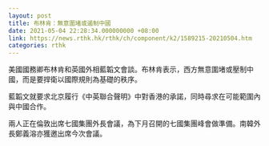 ```yaml
---
layout: post
title: 布林肯：無意圍堵或遏制中國
date: 2021-05-04 22:28:34.000000000 +08:00
link: https://news.rthk.hk/rthk/ch/component/k2/1589215-20210504.htm
categories: rthk
---
```


美國國務卿布林肯和英國外相藍韜文會談。布林肯表示，西方無意圍堵或壓制中國，而是要捍衛以國際規則為基礎的秩序。

藍韜文就要求北京履行《中英聯合聲明》中對香港的承諾，同時尋求在可能範圍內與中國合作。

兩人正在倫敦出席七國集團外長會議，為下月召開的七國集團峰會做準備。南韓外長鄭義溶亦獲邀出席今次會議。
